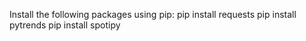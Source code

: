 Install the following packages using pip:
pip install requests
pip install pytrends
pip install spotipy
